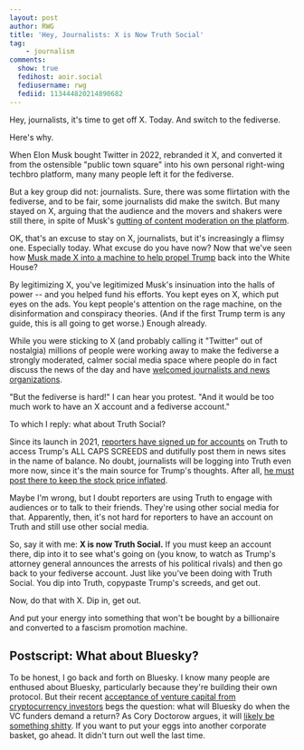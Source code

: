 ```yaml
---
layout: post
author: RWG
title: 'Hey, Journalists: X is Now Truth Social'
tag:
    - journalism
comments: 
  show: true
  fedihost: aoir.social
  fediusername: rwg
  fediid: 113444820214890682
---
```

Hey, journalists, it's time to get off X. Today. And switch to the fediverse.

Here's why.

<!-- more -->
When Elon Musk bought Twitter in 2022, rebranded it X, and converted it from the ostensible "public town square" into his own personal right-wing techbro platform, many many people left it for the fediverse.

But a key group did not: journalists. Sure, there was some flirtation with the fediverse, and to be fair, some journalists did make the switch. But many stayed on X, arguing that the audience and the movers and shakers were still there, in spite of Musk's [gutting of content moderation on the platform](https://www.rollingstone.com/culture/culture-features/elon-musk-twitter-misinformation-timeline-1235076786/).

OK, that's an excuse to stay on X, journalists, but it's increasingly a flimsy one. Especially today. What excuse do you have now? Now that we've seen how [Musk made X into a machine to help propel Trump](https://www.nbcnews.com/tech/social-media/elon-musk-turned-x-trump-echo-chamber-rcna174321) back into the White House?

By legitimizing X, you've legitimized Musk's insinuation into the halls of power -- and you helped fund his efforts. You kept eyes on X, which put eyes on the ads. You kept people's attention on the rage machine, on the disinformation and conspiracy theories. (And if the first Trump term is any guide, this is all going to get worse.) Enough already.

While you were sticking to X (and probably calling it "Twitter" out of nostalgia) millions of people were working away to make the fediverse a strongly moderated, calmer social media space where people do in fact discuss the news of the day and have [welcomed journalists and news organizations](https://medium.com/fedi-curious/lessons-on-the-road-to-reviving-journalism-via-the-fediverse-01b3748cacc5).

"But the fediverse is hard!" I can hear you protest. "And it would be too much work to have an X account and a fediverse account."

To which I reply: what about Truth Social?

Since its launch in 2021, [reporters have signed up for accounts](https://www.wbur.org/endlessthread/2024/11/01/truth-social) on Truth to access Trump's ALL CAPS SCREEDS and dutifully post them in news sites in the name of balance. No doubt, journalists will be logging into Truth even more now, since it's the main source for Trump's thoughts. After all, [he must post there to keep the stock price inflated](https://theweek.com/donald-trump/1013599/trump-must-post-on-truth-social-before-posting-on-twitter-sec-filing-says).

Maybe I'm wrong, but I doubt reporters are using Truth to engage with audiences or to talk to their friends. They're using other social media for that. Apparently, then, it's not hard for reporters to have an account on Truth and still use other social media.

So, say it with me: **X is now Truth Social.** If you must keep an account there, dip into it to see what's going on (you know, to watch as Trump's attorney general announces the arrests of his political rivals) and then go back to your fediverse account. Just like you've been doing with Truth Social. You dip into Truth, copypaste Trump's screeds, and get out.

Now, do that with X. Dip in, get out.

And put your energy into something that won't be bought by a billionaire and converted to a fascism promotion machine.

## Postscript: What about Bluesky?
To be honest, I go back and forth on Bluesky. I know many people are enthused about Bluesky, particularly because they're building their own protocol. But their recent [acceptance of venture capital from cryptocurrency investors](https://bsky.social/about/blog/10-24-2024-series-a) begs the question: what will Bluesky do when the VC funders demand a return? As Cory Doctorow argues, it will [likely be something shitty](https://pluralistic.net/2024/11/02/ulysses-pact/). If you want to put your eggs into another corporate basket, go ahead. It didn't turn out well the last time.
